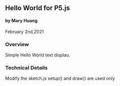 ## Hello World for P5.js
#### by Mary Huang

February 2nd,2021

### Overview
Simple Hello World text displau.


### Technical Details

Modify the sketch.js setup() and draw() are used only
